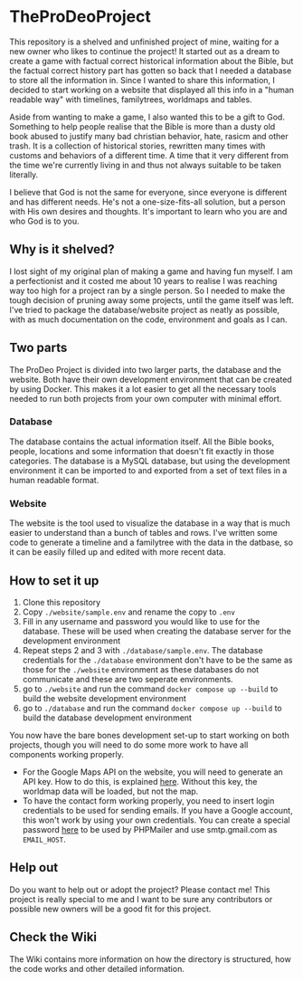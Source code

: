 # TheProDeoProject
This repository is a shelved and unfinished project of mine, waiting for a new owner who likes to continue the project! It started out as a dream to create a game with factual correct historical information about the Bible, but the factual correct history part has gotten so back that I needed a database to store all the information in. Since I wanted to share this information, I decided to start working on a website that displayed all this info in a "human readable way" with timelines, familytrees, worldmaps and tables. 

Aside from wanting to make a game, I also wanted this to be a gift to God. Something to help people realise that the Bible is more than a dusty old book abused to justify many bad christian behavior, hate, rasicm and other trash. It is a collection of historical stories, rewritten many times with customs and behaviors of a different time. A time that it very different from the time we're currently living in and thus not always suitable to be taken literally.

I believe that God is not the same for everyone, since everyone is different and has different needs. He's not a one-size-fits-all solution, but a person with His own desires and thoughts. It's important to learn who you are and who God is to you.

## Why is it shelved?
I lost sight of my original plan of making a game and having fun myself. I am a perfectionist and it costed me about 10 years to realise I was reaching way too high for a project ran by a single person. So I needed to make the tough decision of pruning away some projects, until the game itself was left. I've tried to package the database/website project as neatly as possible, with as much documentation on the code, environment and goals as I can.

## Two parts
The ProDeo Project is divided into two larger parts, the database and the website. Both have their own development environment that can be created by using Docker. This makes it a lot easier to get all the necessary tools needed to run both projects from your own computer with minimal effort.

### Database
The database contains the actual information itself. All the Bible books, people, locations and some information that doesn't fit exactly in those categories. The database is a MySQL database, but using the development environment it can be imported to and exported from a set of text files in a human readable format.

### Website
The website is the tool used to visualize the database in a way that is much easier to understand than a bunch of tables and rows. I've written some code to generate a timeline and a familytree with the data in the datbase, so it can be easily filled up and edited with more recent data.

## How to set it up
1. Clone this repository
2. Copy `./website/sample.env` and rename the copy to `.env`
3. Fill in any username and password you would like to use for the database. These will be used when creating the database server for the development environment
4. Repeat steps 2 and 3 with `./database/sample.env`. The database credentials for the `./database` environment don't have to be the same as those for the `./website` environment as these databases do not communicate and these are two seperate environments.
5. go to `./website` and run the command `docker compose up --build` to build the website development environment
6. go to `./database` and run the command `docker compose up --build` to build the database development environment

You now have the bare bones development set-up to start working on both projects, though you will need to do some more work to have all components working properly. 
* For the Google Maps API on the website, you will need to generate an API key. How to do this, is explained [here](https://developers.google.com/maps/documentation/javascript/get-api-key). Without this key, the worldmap data will be loaded, but not the map.
* To have the contact form working properly, you need to insert login credentials to be used for sending emails. If you have a Google account, this won't work by using your own credentials. You can create a special password [here](https://myaccount.google.com/apppasswords) to be used by PHPMailer and use smtp.gmail.com as `EMAIL_HOST`.

## Help out
Do you want to help out or adopt the project? Please contact me! This project is really special to me and I want to be sure any contributors or possible new owners will be a good fit for this project.

## Check the Wiki
The Wiki contains more information on how the directory is structured, how the code works and other detailed information.